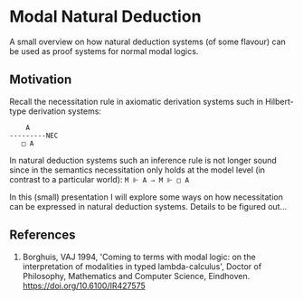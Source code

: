 # Modal Natural Deduction

A small overview on how natural deduction systems (of some flavour) can be used as proof systems for normal modal logics.

## Motivation 

Recall the necessitation rule in axiomatic derivation systems such in Hilbert-type derivation systems:
```
    A
---------NEC
   □ A

```
In natural deduction systems such an inference rule is not longer sound since in the semantics necessitation only holds at the model level (in contrast to a particular world): 
`M ⊩ A ⇒ M ⊩ □ A`

In this (small) presentation I will explore some ways on how necessitation can be expressed in natural deduction systems.
Details to be figured out... 

## References

1. Borghuis, VAJ 1994, 'Coming to terms with modal logic: on the interpretation of modalities in typed lambda-calculus', Doctor of Philosophy, Mathematics and Computer Science, Eindhoven. https://doi.org/10.6100/IR427575
